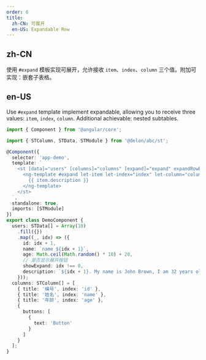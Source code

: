 ```yaml
---
order: 6
title:
  zh-CN: 可展开
  en-US: Expandable Row
---
```


## zh-CN

使用 `#expand` 模板实现可展开，允许接收 `item`、`index`、`column` 三个值。附加可实现：嵌套子表格。

## en-US

Use `#expand` template implement expandable, allowing you to receive three values: `item`, `index`, `column`. Additional achievable: nested subtables.

```ts
import { Component } from '@angular/core';

import { STColumn, STData, STModule } from '@delon/abc/st';

@Component({
  selector: 'app-demo',
  template: `
    <st [data]="users" [columns]="columns" [expand]="expand" expandRowByClick expandAccordion>
      <ng-template #expand let-item let-index="index" let-column="column">
        {{ item.description }}
      </ng-template>
    </st>
  `,
  standalone: true,
  imports: [STModule]
})
export class DemoComponent {
  users: STData[] = Array(10)
    .fill({})
    .map((_, idx) => ({
      id: idx + 1,
      name: `name ${idx + 1}`,
      age: Math.ceil(Math.random() * 10) + 20,
      // 是否显示展开按钮
      showExpand: idx !== 0,
      description: `${idx + 1}. My name is John Brown, I am 32 years old, living in New York No. 1 Lake Park.`
    }));
  columns: STColumn[] = [
    { title: '编号', index: 'id' },
    { title: '姓名', index: 'name' },
    { title: '年龄', index: 'age' },
    {
      buttons: [
        {
          text: 'Button'
        }
      ]
    }
  ];
}
```
